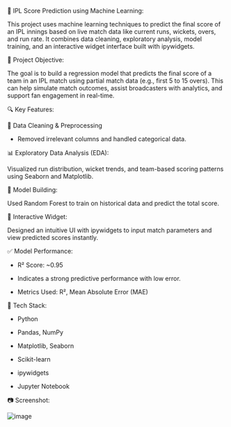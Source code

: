 🏏 IPL Score Prediction using Machine Learning:

This project uses machine learning techniques to predict the final score of an IPL innings based on live match data like current runs, wickets, overs, and run rate. It combines data cleaning, exploratory analysis, model training, and an interactive widget interface built with ipywidgets.



📌 Project Objective:

The goal is to build a regression model that predicts the final score of a team in an IPL match using partial match data (e.g., first 5 to 15 overs). This can help simulate match outcomes, assist broadcasters with analytics, and support fan engagement in real-time.



🔍 Key Features:

🧹 Data Cleaning & Preprocessing
* Removed irrelevant columns and handled categorical data.



📊 Exploratory Data Analysis (EDA):

Visualized run distribution, wicket trends, and team-based scoring patterns using Seaborn and Matplotlib.



🤖 Model Building:

Used Random Forest to train on historical data and predict the total score.



🧩 Interactive Widget:

Designed an intuitive UI with ipywidgets to input match parameters and view predicted scores instantly.



✅ Model Performance:

* R² Score: ~0.95

* Indicates a strong predictive performance with low error.

* Metrics Used: R², Mean Absolute Error (MAE)



🧠 Tech Stack:

* Python

* Pandas, NumPy

* Matplotlib, Seaborn

* Scikit-learn

* ipywidgets

* Jupyter Notebook


📷 Screenshot:

![image](https://github.com/user-attachments/assets/a5b1bf05-5029-4cb3-8394-b0c48e64b9af)

